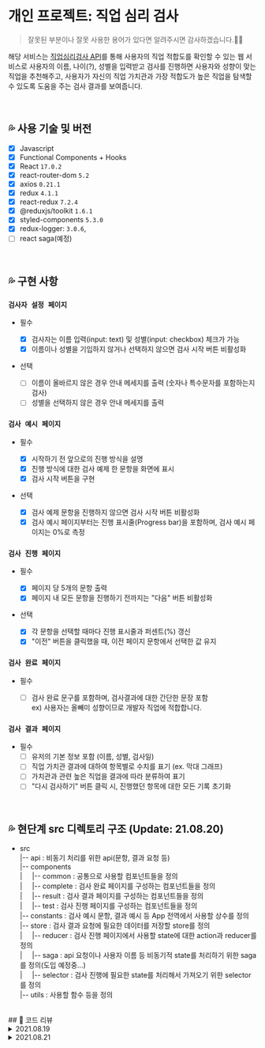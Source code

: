 # 개인 프로젝트: 직업 심리 검사

> 잘못된 부분이나 잘못 사용한 용어가 있다면 알려주시면 감사하겠습니다.🙏🏼

해당 서비스는 [직업심리검사 API](https://www.career.go.kr/cnet/front/openapi/openApiTestCenter.do)를 통해 사용자의 직업 적합도를 확인할 수 있는 웹 서비스로 사용자의 이름, 나이(?), 성별을 입력받고 검사를 진행하면 사용자와 성향이 맞는 직업을 추천해주고, 사용자가 자신의 직업 가치관과 가장 적합도가 높은 직업을 탐색할 수 있도록 도움을 주는 검사 결과를 보여줍니다.

<br/>

## 💦 사용 기술 및 버전

- [x] Javascript
- [x] Functional Components + Hooks
- [x] React `17.0.2`
- [x] react-router-dom `5.2`
- [x] axios `0.21.1`
- [x] redux `4.1.1`
- [x] react-redux `7.2.4`
- [x] @reduxjs/toolkit `1.6.1`
- [x] styled-components `5.3.0`
- [x] redux-logger: `3.0.6`,
- [ ] react saga(예정)

<br/>

## 💦 구현 사항

### `검사자 설정 페이지`

- 필수

  - [x] 검사자는 이름 입력(input: text) 및 성별(input: checkbox) 체크가 가능
  - [x] 이름이나 성별을 기입하지 않거나 선택하지 않으면 검사 시작 버튼 비활성화

- 선택
  - [ ] 이름이 올바르지 않은 경우 안내 메세지를 출력 (숫자나 특수문자를 포함하는지 검사)
  - [ ] 성별을 선택하지 않은 경우 안내 메세지를 출력

### `검사 예시 페이지`

- 필수

  - [x] 시작하기 전 앞으로의 진행 방식을 설명
  - [x] 진행 방식에 대한 검사 예제 한 문항을 화면에 표시
  - [x] 검사 시작 버튼을 구현

- 선택

  - [x] 검사 예제 문항을 진행하지 않으면 검사 시작 버튼 비활성화
  - [x] 검사 예시 페이지부터는 진행 표시줄(Progress bar)을 포함하며, 검사 예시 페이지는 0%로 측정

### `검사 진행 페이지`

- 필수

  - [x] 페이지 당 5개의 문항 출력
  - [x] 페이지 내 모든 문항을 진행하기 전까지는 "다음" 버튼 비활성화

- 선택

  - [x] 각 문항을 선택할 때마다 진행 표시줄과 퍼센트(%) 갱신
  - [x] "이전" 버튼을 클릭했을 때, 이전 페이지 문항에서 선택한 값 유지

### `검사 완료 페이지`

- 필수

  - [ ] 검사 완료 문구를 포함하며, 검사결과에 대한 간단한 문장 포함  
         ex) 사용자는 올빼미 성향이므로 개발자 직업에 적합합니다.

### `검사 결과 페이지`

- 필수
  - [ ] 유저의 기본 정보 포함 (이름, 성별, 검사일)
  - [ ] 직업 가치관 결과에 대하여 항목별로 수치를 표기 (ex. 막대 그래프)
  - [ ] 가치관과 관련 높은 직업을 결과에 따라 분류하여 표기
  - [ ] "다시 검사하기" 버튼 클릭 시, 진행했던 항목에 대한 모든 기록 초기화

<br/>

## 💦 현단계 src 디렉토리 구조 (Update: 21.08.20)

- src  
   |-- api : 비동기 처리를 위한 api(문항, 결과 요청 등)  
   |-- components  
   | &nbsp; &nbsp; |-- common : 공통으로 사용할 컴포넌트들을 정의  
   | &nbsp; &nbsp; |-- complete : 검사 완료 페이지를 구성하는 컴포넌트들을 정의  
   | &nbsp; &nbsp; |-- result : 검사 결과 페이지를 구성하는 컴포넌트들을 정의  
   | &nbsp; &nbsp; |-- test : 검사 진행 페이지를 구성하는 컴포넌트들을 정의  
   |-- constants : 검사 예시 문항, 결과 예시 등 App 전역에서 사용할 상수를 정의  
  |-- store : 검사 결과 요청에 필요한 데이터를 저장할 store를 정의  
  | &nbsp; &nbsp; |-- reducer : 검사 진행 페이지에서 사용할 state에 대한 action과 reducer를 정의  
  | &nbsp; &nbsp; |-- saga : api 요청이나 사용자 이름 등 비동기적 state를 처리하기 위한 saga를 정의(도입 예정중...)  
  | &nbsp; &nbsp; |-- selector : 검사 진행에 필요한 state를 처리해서 가져오기 위한 selector를 정의  
  |-- utils : 사용할 함수 등을 정의

<br/>
## 👀 코드 리뷰

<details>
<summary>2021.08.19</summary>

🛠 `개선 완료`

- [x] action, reducer, store 등이 흩어져있는데, store 폴더에 몰아 넣기
- [x] 파일명 camelCase로 변경하기
- [x] useEffect 훅에서 questions을 가져올 때 async로 비동기 처리하기
- [x] Page Index와 같은 상수 값을 명시적으로 상수 선언하여 사용하기
- [x] Question loading 검사 로직을 loading 검사 redux를 만들어 개선하기
- [x] 코드 내 idx, answers[1] 등의 불명확한 변수명을 처음보는 사람도 알아볼 수 있게 명확하게 변경하기
- [x] connect method로 store와 컴포넌트를 연결하는 구조를 useDispatch와 useSelector를 사용하는 방식으로 변경하기  
       &nbsp; &nbsp; &nbsp; (이 방법이 함수형 컴포넌트에 더 적합하고 최신 방법임)
- [x] 이전 버튼 클릭 시 submit 되던 버그 수정🐞  
       &nbsp; &nbsp; &nbsp; (form에 포함되는 버튼인데, type을 별도로 지정하지 않아서 "submit"으로 자동 할당되었음)

♻ `추후 개선 사항`

- [ ] store의 initialState를 연관성있는 것끼리 쪼개고 각각의 reducer를 만들어 합치는 형식으로 변경하기
- [ ] redux-toolkit을 이용하여 현재 action - reducer - store 구조를 더 간결하게 리펙토링하기
- [ ] styled component에서 반응형은 [mixin 함수](https://tobbelindstrom.com/blog/how-to-create-a-breakpoint-mixin-with-styled-components/)를 만들어서 활용해보기
- [ ] [redux-saga](https://react.vlpt.us/redux-middleware/10-redux-saga.html) 도입해보기

</details>

<details>
<summary>2021.08.21</summary>

🛠 `개선 완료`

- [x] 각 api 소스에서 BASE_URL이 중복 선언되는 문제  
       &nbsp; &nbsp; &nbsp; => 매개 변수로 요청 타입을 입력받고 해당하는 Base URL을 반환하는 createBaseURL 함수를 만들어 해결.
- [x] `Psy` -> `Psychology ` 등 불명확한 컴포넌트명이나 변수명 수정  
       &nbsp; &nbsp; &nbsp; => 해당하는 컴포넌트명뿐만 아니라 상수들도 종류에 따라 분리하고 상세한 변수명으로 변경하여 해결.
- [x] loading state를 redux로 관리 => createSelector를 이용해 처리하여 해결.  
       &nbsp; &nbsp; &nbsp; (문항 로딩관련 처리는 전에 하였으나, 아마도 isNextDisabled 같은 것을 포함하는 의미로 생각됨...)
- [x] store의 initialState를 연관성있는 것끼리 쪼개고 각각의 reducer를 만들어 합치는 형식으로 변경하기
- [x] redux-toolkit을 이용하여 현재 action - reducer - store 구조를 더 간결하게 리펙토링하기
- [x] useSelector로 state를 가져오기 전에 createSelector를 이용해 state를 한번 정재해서 가져오기
- [x] Hook을 사용할 때 deps를 누락하지 않기 위해 eslint 조건 켜고 누락된 deps 수정하기
  ```
  'react-hooks/rules-of-hooks': 'error',
  'react-hooks/exhaustive-deps': 'error',
  ```
- [x] 유지보수를 위해 color 변수를 관리하기!(color 변수 정의 완료, 기존 값 변경 중...)

♻ `추후 개선 사항`

- [ ] styled-component와 스타일이 혼재되어 있는 부분 통일시키기!
- [ ] 에러 처리를 위해 [interceptors](https://axios-http.com/docs/interceptors) 도입하기! (일단 alert 컴포넌트를 만들어 사용하면 좋을 것 같다.)

```
- 에러처리 방안
  1. interceptor에서 처리한다.
  2. 현재처럼 모든 api 호출부에 try-catch를 걸어주고, alert로 에러를 처리한다.
  3. saga를 적용해서 saga의 최상단에서 처리한다.(saga 도입 시 해봐야겠다...)
```

- [ ] styled component에서 반응형은 [mixin 함수](https://tobbelindstrom.com/blog/how-to-create-a-breakpoint-mixin-with-styled-components/)를 만들어서 활용해보기(08.19 리마인드!)
- [ ] [redux-saga](https://react.vlpt.us/redux-middleware/10-redux-saga.html) 도입해보기(08.19 리마인드!)

</details>
